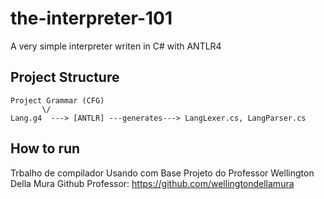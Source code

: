 # the-interpreter-101
A very simple interpreter writen in C# with ANTLR4



## Project Structure

```
Project Grammar (CFG)
       \/
Lang.g4  ---> [ANTLR] ---generates---> LangLexer.cs, LangParser.cs

```

## How to run

Trbalho de compilador Usando com Base Projeto do Professor Wellington Della Mura
Github Professor: https://github.com/wellingtondellamura
